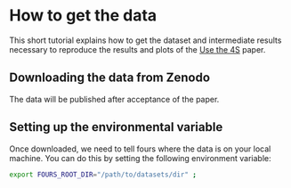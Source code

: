 # How to get the data

This short tutorial explains how to get the dataset and intermediate results 
necessary to reproduce the results and plots of the 
[Use the 4S](../05_citation.rst) paper. 

## Downloading the data from Zenodo
The data will be published after acceptance of the paper.

## Setting up the environmental variable

Once downloaded, we need to tell fours where the data is on your local 
machine. You can do this by setting the following environment variable:

```bash
export FOURS_ROOT_DIR="/path/to/datasets/dir" ;
```
